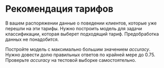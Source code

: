 # Рекомендация тарифов

В вашем распоряжении данные о поведении клиентов, которые уже перешли на эти тарифы. Нужно построить модель для задачи классификации, которая выберет подходящий тариф. Предобработка данных не понадобится.

Постройте модель с максимально большим значением *accuracy*. Нужно довести долю правильных ответов по крайней мере до 0.75. Проверьте *accuracy* на тестовой выборке самостоятельно.